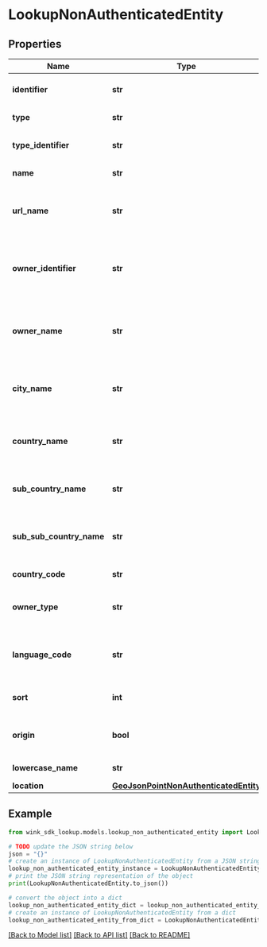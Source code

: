 # LookupNonAuthenticatedEntity


## Properties

Name | Type | Description | Notes
------------ | ------------- | ------------- | -------------
**identifier** | **str** | Unique lookup identifier | [optional] 
**type** | **str** | Type of lookup | [optional] 
**type_identifier** | **str** | Unique lookup type identifier | [optional] 
**name** | **str** | Name of lookup | [optional] 
**url_name** | **str** | Url-friendly slug that uniquely identifies this lookup | [optional] 
**owner_identifier** | **str** | Lookup that is supplier blocking includes the supplier identifier | [optional] 
**owner_name** | **str** | Lookup that is supplier blocking includes the supplier name | [optional] 
**city_name** | **str** | Closest city where lookup entry is located | [optional] 
**country_name** | **str** | Country where lookup entry is located | [optional] 
**sub_country_name** | **str** | State where lookup entry is located | [optional] 
**sub_sub_country_name** | **str** | County where lookup entry is located | [optional] 
**country_code** | **str** | Country code | [optional] 
**owner_type** | **str** | The type of owner that created this lookup | [optional] 
**language_code** | **str** | The language the lookup code was written in | [optional] 
**sort** | **int** | Platform-specific sort | [optional] 
**origin** | **bool** | If this lookup is the origin lookup. | [optional] 
**lowercase_name** | **str** | Name in lower case | [optional] 
**location** | [**GeoJsonPointNonAuthenticatedEntity**](GeoJsonPointNonAuthenticatedEntity.md) |  | 

## Example

```python
from wink_sdk_lookup.models.lookup_non_authenticated_entity import LookupNonAuthenticatedEntity

# TODO update the JSON string below
json = "{}"
# create an instance of LookupNonAuthenticatedEntity from a JSON string
lookup_non_authenticated_entity_instance = LookupNonAuthenticatedEntity.from_json(json)
# print the JSON string representation of the object
print(LookupNonAuthenticatedEntity.to_json())

# convert the object into a dict
lookup_non_authenticated_entity_dict = lookup_non_authenticated_entity_instance.to_dict()
# create an instance of LookupNonAuthenticatedEntity from a dict
lookup_non_authenticated_entity_from_dict = LookupNonAuthenticatedEntity.from_dict(lookup_non_authenticated_entity_dict)
```
[[Back to Model list]](../README.md#documentation-for-models) [[Back to API list]](../README.md#documentation-for-api-endpoints) [[Back to README]](../README.md)


